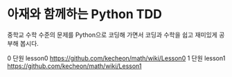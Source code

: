 # 아재와 함께하는 Python TDD

중학교 수학 수준의 문제를 Python으로 코딩해 가면서 코딩과 수학을 쉽고 재미있게 공부해 봅시다.

0 단원 lesson0 https://github.com/kecheon/math/wiki/Lesson0
1 단원 lesson1 https://github.com/kecheon/math/wiki/Lesson1
